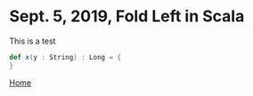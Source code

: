 # Sept. 5, 2019, Fold Left in Scala

This is a test

```scala
def x(y : String) : Long = {
}
```

[Home](../../README.md)

